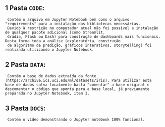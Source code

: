 ## 1 Pasta `CODE`:
     Contém o arquivo em Jupyter Notebook bem como o arquivo "requirements" para a instalação das bibliotecas necessárias.
     Devido à restrição no computador atual não foi possível a instalação de qualquer pacote adicional (como Streamlit, 
     Gradio, Flask ou Dash) para construção de dashboards mais funcionais. Desta forma toda a análise (exploratória, construção
     de algoritmo de predição, gráficos interativos, storytelling) foi realizada utilizando o Jupyter Notebook.
   
## 2 Pasta `DATA`:
     Contém a base de dados extraída da fonte (https://archive.ics.uci.edu/ml/datasets/iris). Para utilizar esta base de dados salva localmente basta "comentar" a base original e descomentar o código que aponta para a base local, já previamente preparada no Jupyter Notebook, item 1.

## 3 Pasta `DOCS`:
     Contém o vídeo demonstrando o Jupyter notebook 100% funcional.
